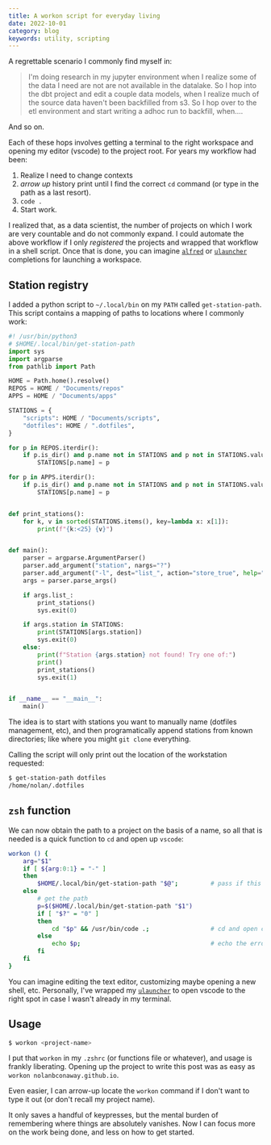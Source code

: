 ```yaml
---
title: A workon script for everyday living
date: 2022-10-01
category: blog
keywords: utility, scripting
---
```



A regrettable scenario I commonly find myself in:

> I'm doing research in my jupyter environment when I realize some of the data I need are not are not available in the datalake. So I hop into the dbt project and edit a couple data models, when I realize much of the source data haven't been backfilled from s3. So I hop over to the etl environment and start writing a adhoc run to backfill, when....


And so on.

Each of these hops involves getting a terminal to the right workspace and opening my editor (vscode) to the project root. For years my workflow had been:

1. Realize I need to change contexts
2. _arrow up_ history print until I find the correct `cd` command (or type in the path as a last resort).
3. `code .`
4. Start work.

I realized that, as a data scientist, the number of projects on which I work are very countable and do not commonly expand. I could automate the above workflow if I only _registered_ the projects and wrapped that workflow in a shell script. Once that is done, you can imagine [`alfred`](https://www.alfredapp.com/) or [`ulauncher`](https://ulauncher.io/) completions for launching a workspace.

## Station registry

I added a python script to `~/.local/bin` on my `PATH` called `get-station-path`. This script contains a mapping of paths to locations where I commonly work:

```py
#! /usr/bin/python3
# $HOME/.local/bin/get-station-path
import sys
import argparse
from pathlib import Path

HOME = Path.home().resolve()
REPOS = HOME / "Documents/repos"
APPS = HOME / "Documents/apps"

STATIONS = {
    "scripts": HOME / "Documents/scripts",
    "dotfiles": HOME / ".dotfiles",
}

for p in REPOS.iterdir():
    if p.is_dir() and p.name not in STATIONS and p not in STATIONS.values():
        STATIONS[p.name] = p

for p in APPS.iterdir():
    if p.is_dir() and p.name not in STATIONS and p not in STATIONS.values():
        STATIONS[p.name] = p


def print_stations():
    for k, v in sorted(STATIONS.items(), key=lambda x: x[1]):
        print(f"{k:<25} {v}")


def main():
    parser = argparse.ArgumentParser()
    parser.add_argument("station", nargs="?")
    parser.add_argument("-l", dest="list_", action="store_true", help="List stations")
    args = parser.parse_args()

    if args.list_:
        print_stations()
        sys.exit(0)

    if args.station in STATIONS:
        print(STATIONS[args.station])
        sys.exit(0)
    else:
        print(f"Station {args.station} not found! Try one of:")
        print()
        print_stations()
        sys.exit(1)


if __name__ == "__main__":
    main()
```

The idea is to start with stations you want to manually name (dotfiles management, etc), and then programatically append stations from known directories; like where you might `git clone` everything.

Calling the script will only print out the location of the workstation requested:

```sh
$ get-station-path dotfiles
/home/nolan/.dotfiles
```

## `zsh` function

We can now obtain the path to a project on the basis of a name, so all that is needed is a quick function to `cd` and open up `vscode`:


```zsh
workon () {
	arg="$1"
	if [ ${arg:0:1} = "-" ]
	then
		$HOME/.local/bin/get-station-path "$@";         # pass if this is like -l
	else
        # get the path
		p=$($HOME/.local/bin/get-station-path "$1")
		if [ "$?" = "0" ]
		then
			cd "$p" && /usr/bin/code .;                 # cd and open code if success
		else
			echo $p;                                    # echo the error if fail
		fi
	fi
}
```

You can imagine editing the text editor, customizing maybe opening a new shell, etc. Personally, I've wrapped my [`ulauncher`](https://ulauncher.io/) to open vscode to the right spot in case I wasn't already in my terminal.

## Usage

```sh
$ workon <project-name>
```

I put that `workon` in my `.zshrc` (or functions file or whatever), and usage is frankly liberating. Opening up the project to write this post was as easy as `workon nolanbconaway.github.io`.

Even easier, I can arrow-up locate the `workon` command if I don't want to type it out (or don't recall my project name).

It only saves a handful of keypresses, but the mental burden of remembering where things are absolutely vanishes. Now I can focus more on the work being done, and less on how to get started.